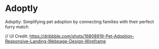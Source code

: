 # Adoptly

Adoptly: Simplifying pet adoption by connecting families with their perfect furry match

// UI Credit: https://dribbble.com/shots/16808919-Pet-Adoption-Responsive-Landing-Webpage-Design-Wireframe
